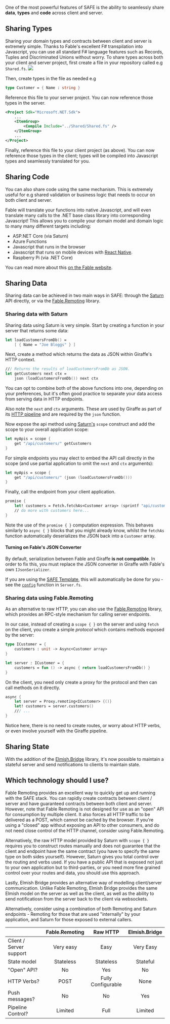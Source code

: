 One of the most powerful features of SAFE is the ability to seamlessly share **data**, **types** and **code** across client and server.

## Sharing Types

Sharing your domain types and contracts between client and server is extremely simple. Thanks to Fable's excellent F# transpilation into Javascript, you can use all standard F# language features such as Records, Tuples and Discriminated Unions without worry. To share types across both your client and server project, first create a file in your repository called e.g `Shared.fs`.
![](img/client-server-01.png)

Then, create types in the file as needed e.g

```fsharp
type Customer = { Name : string }
```

Reference this file to your server project. You can now reference those types in the server.

```xml
<Project Sdk="Microsoft.NET.Sdk">
    ...
    <ItemGroup>
        <Compile Include="../Shared/Shared.fs" />
    </ItemGroup>
    ...
</Project>
```

Finally, reference this file to your client project (as above). You can now reference those types in the client; types will be compiled into Javascript types and seamlessly translated for you.

## Sharing Code

You can also share code using the same mechanism. This is extremely useful for e.g shared validation or business logic that needs to occur on both client and server.

Fable will translate your functions into native Javascript, and will even translate many calls to the .NET base class library into corresponding Javascript! This allows you to compile your domain model and domain logic to many many different targets including:

* ASP.NET Core (via Saturn)
* Azure Functions
* Javascript that runs in the browser
* Javascript that runs on mobile devices with [React Native](https://facebook.github.io/react-native/).
* Raspberry Pi (via .NET Core)

You can read more about this [on the Fable website](http://fable.io/docs/compatibility.html).

## Sharing Data
Sharing data can be achieved in two main ways in SAFE: through the [Saturn](https://saturnframework.github.io/docs/) API directly, or via the [Fable.Remoting](https://github.com/Zaid-Ajaj/Fable.Remoting) library.

### Sharing data with Saturn
Sharing data using Saturn is very simple. Start by creating a function in your server that returns some data:

```fsharp
let loadCustomersFromDb() =
    [ { Name = "Joe Bloggs" } ]
```
Next, create a method which returns the data as JSON within Giraffe's HTTP context.

```fsharp
/// Returns the results of loadCustomersFromDb as JSON.
let getCustomers next ctx =
    json (loadCustomersFromDb()) next ctx
```

You can opt to combine both of the above functions into one, depending on your preferences, but it's often good practice to separate your data access from serving data in HTTP endpoints.

Also note the `next` and `ctx` arguments. These are used by Giraffe as part of its [HTTP pipeline](https://github.com/giraffe-fsharp/Giraffe/blob/master/DOCUMENTATION.md#fundamentals) and are required by the `json` function.

Now expose the api method using [Saturn's](https://saturnframework.github.io/docs/api/scope/) `scope` construct and add the scope to your overall application scope:
```fsharp
let myApis = scope {
    get "/api/customers/" getCustomers
}
```

For simple endpoints you may elect to embed the API call directly in the scope (and use partial application to omit the `next` and `ctx` arguments):
```fsharp
let myApis = scope {
    get "/api/customers/" (json (loadCustomersFromDb()))
}
```

Finally, call the endpoint from your client application.
```fsharp
promise {    
    let! customers = Fetch.fetchAs<Customer array> (sprintf "api/customers") []
    // do more with customers here...
}
```

Note the use of the `promise { }` computation expression. This behaves similarly to `async { }` blocks that you might already know, whilst the `fetchAs` function automatically deserializes the JSON back into a `Customer` array.

#### Turning on Fable's JSON Converter
By default, serialization between Fable and Giraffe **is not compatible**. In order to fix this, you must replace the JSON converter in Giraffe with Fable's own `IJsonSerializer`.

If you are using the [SAFE Template](safe-template), this will automatically be done for you - see the [`config`](https://github.com/SAFE-Stack/SAFE-template/blob/master/Content/src/Server/ServerSaturn.fs#L40L44) function in `Server.fs`.

### Sharing data using Fable.Remoting
As an alternative to raw HTTP, you can also use the [Fable.Remoting](https://github.com/Zaid-Ajaj/Fable.Remoting) library, which provides an RPC-style mechanism for calling server endpoints.

In our case, instead of creating a `scope { }` on the server and using `fetch` on the client, you create a simple *protocol* which contains methods exposed by the server:

```fsharp
type ICustomer = {
    customers : unit -> Async<Customer array>
}

let server : ICustomer = {
    customers = fun () -> async { return loadCustomersFromDb() }
}
```
On the client, you need only create a proxy for the protocol and then can call methods on it directly.

```fsharp
async {
    let server = Proxy.remoting<ICustomer> {()}
    let! customers = server.customers()
    /// ...
}
```

Notice here, there is no need to create routes, or worry about HTTP verbs, or even involve yourself with the Giraffe pipeline.

## Sharing State
With the addition of the [Elmish.Bridge](feature-elmish-bridge.md) library, it's now possible to maintain a stateful server and send notifications to clients to maintain state.

## Which technology should I use?
Fable Remoting provides an excellent way to quickly get up and running with the SAFE stack. You can rapidly create contracts between client / server and have guaranteed contracts between both client and server. However, note that Fable Remoting is not designed for use as an "open" API for consumption by multiple client. It also forces all HTTP traffic to be delivered as a POST, which cannot be cached by the browser. If you're using a "closed" app without exposing an API to other consumers, and do not need close control of the HTTP channel, consider using Fable.Remoting.

Alternatively, the raw HTTP model provided by Saturn with `scope { }` requires you to construct routes manually and does not guarantee that the client and endpoint have the same contract (you have to specify the same type on both sides yourself). However, Saturn gives you total control over the routing and verbs used. If you have a public API that is exposed not just to your own application but to third-parties, or you need more fine grained control over your routes and data, you should use this approach.

Lastly, Elmish Bridge provides an alternative way of modelling client/server communication. Unlike Fable Remoting, Elmish Bridge provides the same Elmish model on the server as well as the client, as well as the ability to send notificatiosn from the server back to the client via websockets.

Alternatively, consider using a combination of both Remoting and Saturn endpoints - Remoting for those that are used "internally" by your application, and Saturn for those exposed to external callers.

| | Fable.Remoting | Raw HTTP | Elmish.Bridge |
|-|:-:|:-:|:-:|
| Client / Server support | Very easy | Easy | Very Easy |
| State model | Stateless | Stateless | Stateful |
| "Open" API? | No | Yes | No |
| HTTP Verbs? | POST | Fully Configurable | None |
| Push messages? | No | No | Yes |
| Pipeline Control? | Limited | Full | Limited |